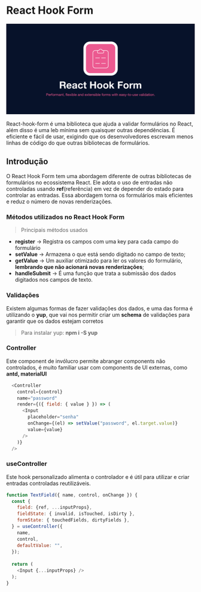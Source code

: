 # React Hook Form

![Logo do Markdown](./src/assets/reacthook.png)

React-hook-form é uma biblioteca que ajuda a validar formulários no React, além disso é uma leb mínima sem quaisquer outras dependências. É eficiente e fácil de usar, exigindo que os desenvolvedores escrevam menos linhas de código do que outras bibliotecas de formulários.

## Introdução

O React Hook Form tem uma abordagem diferente de outras bibliotecas de formulários no ecossistema React. Ele adota o uso de entradas não controladas usando **ref**(referência) em vez de depender do estado para controlar as entradas. Essa abordagem torna os formulários mais eficientes e reduz o número de novas renderizações.

### Métodos utilizados no **React Hook Form**

> Principais métodos usados

- **register** → Registra os campos com uma key para cada campo do formulário
- **setValue** → Armazena o que está sendo digitado no campo de texto;
- **getValue** → Um auxiliar otimizado para ler os valores do formulário, **lembrando que não acionará novas renderizações**;
- **handleSubmit** → É uma função que trata a submissão dos dados digitados nos campos de texto.

### Validações

Existem algumas formas de fazer validações dos dados, e uma das forma é utilizando o **yup**, que vai nos permitir criar um **schema** de validações para garantir que os dados estejam corretos

> Para instalar yup: **npm i -S yup**

### Controller

Este component de invólucro permite abranger components não controlados, é muito familiar usar com components de UI externas, como **antd, materialUI**

```javascript
  <Controller
    control={control}
    name="password"
    render={({ field: { value } }) => (
      <Input
        placeholder="senha"
        onChange={(el) => setValue("password", el.target.value)}
        value={value}
      />
    )}
  />
```

### useController

Este hook personalizado alimenta o controlador e é útil para utilizar e criar entradas controladas reutilizáveis.

```javascript
function TextField({ name, control, onChange }) {
  const {
    field: {ref, ...inputProps},
    fieldState: { invalid, isTouched, isDirty },
    formState: { touchedFields, dirtyFields },
  } = useController({
    name,
    control,
    defaultValue: "",
  });

  return (
    <Input {...inputProps} />
  );
}
```

